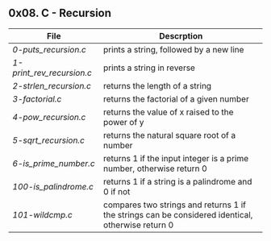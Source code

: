 ## 0x08. C - Recursion ##

File | Descrption
----------- | -----------
*0-puts_recursion.c* | prints a string, followed by a new line
*1-print_rev_recursion.c* | prints a string in reverse
*2-strlen_recursion.c* | returns the length of a string
*3-factorial.c* | returns the factorial of a given number
*4-pow_recursion.c* | returns the value of x raised to the power of y
*5-sqrt_recursion.c* | returns the natural square root of a number
*6-is_prime_number.c* | returns 1 if the input integer is a prime number, otherwise return 0
*100-is_palindrome.c* | returns 1 if a string is a palindrome and 0 if not
*101-wildcmp.c* | compares two strings and returns 1 if the strings can be considered identical, otherwise return 0
